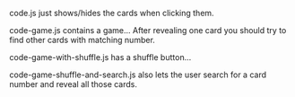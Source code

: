 code.js just shows/hides the cards when clicking them.

code-game.js contains a game... After revealing one card you should try to find other cards with matching number.

code-game-with-shuffle.js has a shuffle button...

code-game-shuffle-and-search.js also lets the user search for a card number and reveal all those cards.